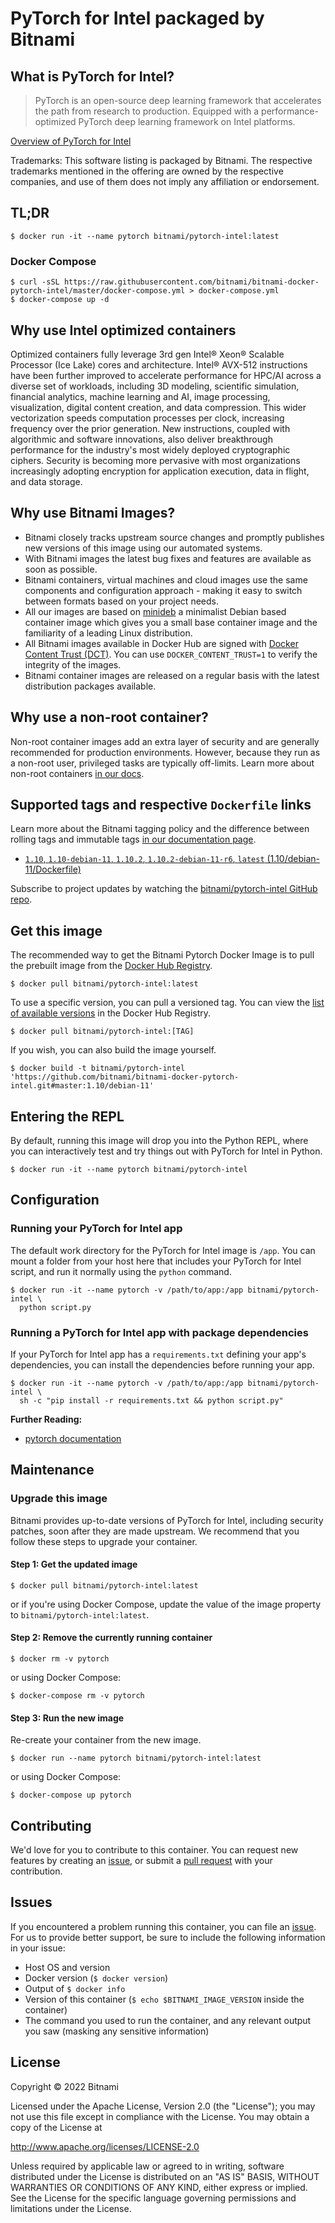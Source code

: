 # PyTorch for Intel packaged by Bitnami

## What is PyTorch for Intel?

> PyTorch is an open-source deep learning framework that accelerates the path from research to production. Equipped with a performance-optimized PyTorch deep learning framework on Intel platforms.  

[Overview of PyTorch for Intel](https://pytorch.org/)

Trademarks: This software listing is packaged by Bitnami. The respective trademarks mentioned in the offering are owned by the respective companies, and use of them does not imply any affiliation or endorsement.

## TL;DR

```console
$ docker run -it --name pytorch bitnami/pytorch-intel:latest
```

### Docker Compose

```console
$ curl -sSL https://raw.githubusercontent.com/bitnami/bitnami-docker-pytorch-intel/master/docker-compose.yml > docker-compose.yml
$ docker-compose up -d
```

## Why use Intel optimized containers

Optimized containers fully leverage 3rd gen Intel® Xeon® Scalable Processor (Ice Lake) cores and architecture. Intel® AVX-512 instructions have been further improved to accelerate performance for HPC/AI across a diverse set of workloads, including 3D modeling, scientific simulation, financial analytics, machine learning and AI, image processing, visualization, digital content creation, and data compression.  This wider vectorization speeds computation processes per clock, increasing frequency over the prior generation. New instructions, coupled with algorithmic and software innovations, also deliver breakthrough performance for the industry's most widely deployed cryptographic ciphers. Security is becoming more pervasive with most organizations increasingly adopting encryption for application execution, data in flight, and data storage.

## Why use Bitnami Images?

* Bitnami closely tracks upstream source changes and promptly publishes new versions of this image using our automated systems.
* With Bitnami images the latest bug fixes and features are available as soon as possible.
* Bitnami containers, virtual machines and cloud images use the same components and configuration approach - making it easy to switch between formats based on your project needs.
* All our images are based on [minideb](https://github.com/bitnami/minideb) a minimalist Debian based container image which gives you a small base container image and the familiarity of a leading Linux distribution.
* All Bitnami images available in Docker Hub are signed with [Docker Content Trust (DCT)](https://docs.docker.com/engine/security/trust/content_trust/). You can use `DOCKER_CONTENT_TRUST=1` to verify the integrity of the images.
* Bitnami container images are released on a regular basis with the latest distribution packages available.

## Why use a non-root container?

Non-root container images add an extra layer of security and are generally recommended for production environments. However, because they run as a non-root user, privileged tasks are typically off-limits. Learn more about non-root containers [in our docs](https://docs.bitnami.com/tutorials/work-with-non-root-containers/).

## Supported tags and respective `Dockerfile` links

Learn more about the Bitnami tagging policy and the difference between rolling tags and immutable tags [in our documentation page](https://docs.bitnami.com/tutorials/understand-rolling-tags-containers/).


* [`1.10`, `1.10-debian-11`, `1.10.2`, `1.10.2-debian-11-r6`, `latest` (1.10/debian-11/Dockerfile)](https://github.com/bitnami/bitnami-docker-pytorch-intel/blob/1.10.2-debian-11-r6/1.10/debian-11/Dockerfile)

Subscribe to project updates by watching the [bitnami/pytorch-intel GitHub repo](https://github.com/bitnami/bitnami-docker-pytorch-intel).

## Get this image

The recommended way to get the Bitnami Pytorch Docker Image is to pull the prebuilt image from the [Docker Hub Registry](https://hub.docker.com/r/bitnami/pytorch-intel).

```console
$ docker pull bitnami/pytorch-intel:latest
```

To use a specific version, you can pull a versioned tag. You can view the [list of available versions](https://hub.docker.com/r/bitnami/pytorch-intel/tags/) in the Docker Hub Registry.

```console
$ docker pull bitnami/pytorch-intel:[TAG]
```

If you wish, you can also build the image yourself.

```console
$ docker build -t bitnami/pytorch-intel 'https://github.com/bitnami/bitnami-docker-pytorch-intel.git#master:1.10/debian-11'
```

## Entering the REPL

By default, running this image will drop you into the Python REPL, where you can interactively test and try things out with PyTorch for Intel in Python.

```console
$ docker run -it --name pytorch bitnami/pytorch-intel
```

## Configuration

### Running your PyTorch for Intel app

The default work directory for the PyTorch for Intel image is `/app`. You can mount a folder from your host here that includes your PyTorch for Intel script, and run it normally using the `python` command.

```console
$ docker run -it --name pytorch -v /path/to/app:/app bitnami/pytorch-intel \
  python script.py
```

### Running a PyTorch for Intel app with package dependencies

If your PyTorch for Intel app has a `requirements.txt` defining your app's dependencies, you can install the dependencies before running your app.

```console
$ docker run -it --name pytorch -v /path/to/app:/app bitnami/pytorch-intel \
  sh -c "pip install -r requirements.txt && python script.py"
```

**Further Reading:**

  - [pytorch documentation](https://pytorch.org/docs/stable/index.html)

## Maintenance

### Upgrade this image

Bitnami provides up-to-date versions of PyTorch for Intel, including security patches, soon after they are made upstream. We recommend that you follow these steps to upgrade your container.

#### Step 1: Get the updated image

```console
$ docker pull bitnami/pytorch-intel:latest
```

or if you're using Docker Compose, update the value of the image property to `bitnami/pytorch-intel:latest`.

#### Step 2: Remove the currently running container

```console
$ docker rm -v pytorch
```

or using Docker Compose:

```console
$ docker-compose rm -v pytorch
```

#### Step 3: Run the new image

Re-create your container from the new image.

```console
$ docker run --name pytorch bitnami/pytorch-intel:latest
```

or using Docker Compose:

```console
$ docker-compose up pytorch
```

## Contributing

We'd love for you to contribute to this container. You can request new features by creating an [issue](https://github.com/bitnami/bitnami-docker-pytorch-intel/issues), or submit a [pull request](https://github.com/bitnami/bitnami-docker-pytorch-intel/pulls) with your contribution.

## Issues

If you encountered a problem running this container, you can file an [issue](https://github.com/bitnami/bitnami-docker-pytorch-intel/issues/new). For us to provide better support, be sure to include the following information in your issue:

- Host OS and version
- Docker version (`$ docker version`)
- Output of `$ docker info`
- Version of this container (`$ echo $BITNAMI_IMAGE_VERSION` inside the container)
- The command you used to run the container, and any relevant output you saw (masking any sensitive information)

## License

Copyright &copy; 2022 Bitnami

Licensed under the Apache License, Version 2.0 (the "License");
you may not use this file except in compliance with the License.
You may obtain a copy of the License at

  <http://www.apache.org/licenses/LICENSE-2.0>

Unless required by applicable law or agreed to in writing, software
distributed under the License is distributed on an "AS IS" BASIS,
WITHOUT WARRANTIES OR CONDITIONS OF ANY KIND, either express or implied.
See the License for the specific language governing permissions and
limitations under the License.
